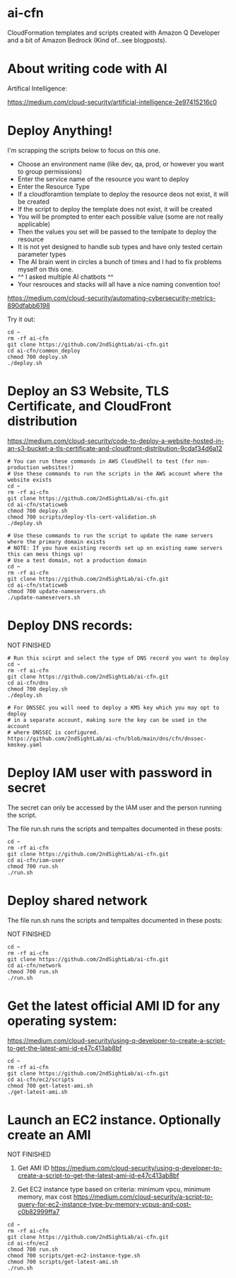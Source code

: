 # ai-cfn
CloudFormation templates and scripts created with Amazon Q Developer and a bit of Amazon Bedrock (Kind of...see blogposts). 

# About writing code with AI

Artifical Intelligence:

https://medium.com/cloud-security/artificial-intelligence-2e97415216c0

# Deploy Anything!

I'm scrapping the scripts below to focus on this one.
* Choose an environment name (like dev, qa, prod, or however you want to group permissions)
* Enter the service name of the resource you want to deploy
* Enter the Resource Type
* If a cloudforamtion template to deploy the resource deos not exist, it will be created
* If the script to deploy the template does not exist, it will be created
* You will be prompted to enter each possible value (some are not really applicable)
* Then the values you set will be passed to the temlpate to deploy the resource
* It is not yet designed to handle sub types and have only tested certain parameter types
* The AI brain went in circles a bunch of times and I had to fix problems myself on this one.
* ^^ I asked multiple AI chatbots ^^
* Your resrouces and stacks will all have a nice naming convention too!

https://medium.com/cloud-security/automating-cybersecurity-metrics-890dfabb6198

Try it out:

```
cd ~
rm -rf ai-cfn
git clone https://github.com/2ndSightLab/ai-cfn.git
cd ai-cfn/common_deploy
chmod 700 deploy.sh
./deploy.sh
```

# Deploy an S3 Website, TLS Certificate, and CloudFront distribution

https://medium.com/cloud-security/code-to-deploy-a-website-hosted-in-an-s3-bucket-a-tls-certificate-and-cloudfront-distribution-9cdaf34d6a12

```
# You can run these commands in AWS CloudShell to test (for non-production websites!)
# Use these commands to run the scripts in the AWS account where the website exists
cd ~
rm -rf ai-cfn
git clone https://github.com/2ndSightLab/ai-cfn.git
cd ai-cfn/staticweb
chmod 700 deploy.sh
chmod 700 scripts/deploy-tls-cert-validation.sh
./deploy.sh

# Use these commands to run the script to update the name servers where the primary domain exists
# NOTE: If you have existing records set up on existing name servers this can mess things up!
# Use a test domain, not a production domain
cd ~
rm -rf ai-cfn
git clone https://github.com/2ndSightLab/ai-cfn.git
cd ai-cfn/staticweb
chmod 700 update-nameservers.sh
./update-nameservers.sh
```

# Deploy DNS records:

NOT FINISHED

```
# Run this scirpt and select the type of DNS record you want to deploy
cd ~
rm -rf ai-cfn
git clone https://github.com/2ndSightLab/ai-cfn.git
cd ai-cfn/dns
chmod 700 deploy.sh
./deploy.sh

# For DNSSEC you will need to deploy a KMS key which you may opt to deploy
# in a separate account, making sure the key can be used in the account
# where DNSSEC is configured.
https://github.com/2ndSightLab/ai-cfn/blob/main/dns/cfn/dnssec-kmskey.yaml
```

# Deploy IAM user with password in secret 
The secret can only be accessed by the IAM user and the person running the script.

The file run.sh runs the scripts and tempaltes documented in these posts:

```
cd ~
rm -rf ai-cfn
git clone https://github.com/2ndSightLab/ai-cfn.git
cd ai-cfn/iam-user
chmod 700 run.sh
./run.sh
```

# Deploy shared network

The file run.sh runs the scripts and tempaltes documented in these posts:

NOT FINISHED

```
cd ~
rm -rf ai-cfn
git clone https://github.com/2ndSightLab/ai-cfn.git
cd ai-cfn/network
chmod 700 run.sh
./run.sh
```

# Get the latest official AMI ID for any operating system: 

https://medium.com/cloud-security/using-q-developer-to-create-a-script-to-get-the-latest-ami-id-e47c413ab8bf

```
cd ~
rm -rf ai-cfn
git clone https://github.com/2ndSightLab/ai-cfn.git
cd ai-cfn/ec2/scripts
chmod 700 get-latest-ami.sh
./get-latest-ami.sh
```

# Launch an EC2 instance. Optionally create an AMI

NOT FINISHED

1. Get AMI ID
https://medium.com/cloud-security/using-q-developer-to-create-a-script-to-get-the-latest-ami-id-e47c413ab8bf

2. Get EC2 instance type based on criteria: minimum vpcu, minimum memory, max cost
https://medium.com/cloud-security/a-script-to-query-for-ec2-instance-type-by-memory-vcpus-and-cost-c0b82999ffa7


```
cd ~
rm -rf ai-cfn
git clone https://github.com/2ndSightLab/ai-cfn.git
cd ai-cfn/ec2
chmod 700 run.sh
chmod 700 scripts/get-ec2-instance-type.sh
chmod 700 scripts/get-latest-ami.sh
./run.sh
```
